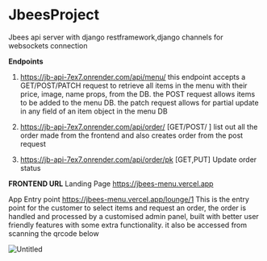 # JbeesProject
Jbees api server with django restframework,django channels for websockets connection

**Endpoints**
1.   https://jb-api-7ex7.onrender.com/api/menu/
   this endpoint accepts a GET/POST/PATCH request to retrieve all items in the menu with
   their price, image, name props, from the DB. the POST request allows items to be added to the menu DB.
   the patch request allows for partial update in any field of an item object in the menu DB

2.  https://jb-api-7ex7.onrender.com/api/order/ [GET/POST/ ]
    list out all the order made from the frontend and also creates order from the post request

3.  https://jb-api-7ex7.onrender.com/api/order/pk [GET,PUT]
    Update order status

**FRONTEND URL**
   Landing Page
   https://jbees-menu.vercel.app
   
   App Entry point
   https://jbees-menu.vercel.app/lounge/1
   This is the entry point for the customer to select items and request an order,
   the order is handled and processed by a customised admin panel, built with better
   user friendly features with some extra functionality.
   it also be accessed from scanning the qrcode below
   

![Untitled](https://github.com/Neon-jeff/JbeesProject/assets/101363689/3378efbd-fd9e-4f18-9c30-78a6d7d935ca)
